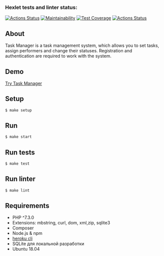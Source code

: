 ### Hexlet tests and linter status:
[![Actions Status](https://github.com/earthrobot/php-project-lvl4/workflows/hexlet-check/badge.svg)](https://github.com/earthrobot/php-project-lvl4/actions)
[![Maintainability](https://api.codeclimate.com/v1/badges/a65eb3a26e7322f6e9e0/maintainability)](https://codeclimate.com/github/earthrobot/php-project-lvl4/maintainability)
[![Test Coverage](https://api.codeclimate.com/v1/badges/a65eb3a26e7322f6e9e0/test_coverage)](https://codeclimate.com/github/earthrobot/php-project-lvl4/test_coverage)
[![Actions Status](https://github.com/earthrobot/php-project-lvl4/workflows/workflow/badge.svg)](https://github.com/earthrobot/php-project-lvl4/actions)

## About

Task Manager is a task management system, which allows you to set tasks, assign performers and change their statuses. Registration and authentication are required to work with the system.

## Demo

[Try Task Manager](http://young-plateau-29423.herokuapp.com/)

## Setup

```sh
$ make setup
```

## Run

```sh
$ make start
```

## Run tests

```sh
$ make test
```

## Run linter

```sh
$ make lint
```

## Requirements

  * PHP ^7.3.0
  * Extensions: mbstring, curl, dom, xml,zip, sqlite3
  * Composer
  * Node.js & npm
  * [heroku cli](https://devcenter.heroku.com/articles/heroku-cli#download-and-install)
  * SQLite для локальной разработки
  * Ubuntu 18.04
